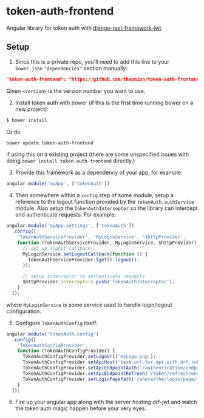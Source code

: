 # token-auth-frontend
Angular library for token auth with [django-rest-framework-jwt](https://github.com/GetBlimp/django-rest-framework-jwt).

## Setup
1. Since this is a private repo, you'll need to add this line to your ```bower.json``` ```"dependencies"``` section manually:
  ```json
  "token-auth-frontend": "https://github.com/theonion/token-auth-frontend.git#<version>"
  ```
  Given ```<version>``` is the version number you want to use.

2. Install token auth with bower (if this is the frist time running bower on a new project):
  ```bash
  $ bower install
  ```
  Or do
  ```bash
  bower update token-auth-frontend
  ```
  if using this on a existing project (there are some unspecified issues with doing ```bower install token-auth-frontend``` directly.)

3. Provide this framework as a dependency of your app, for example:
  ```javascript
  angular.module('myApp', ['tokenAuth'])
  ```

4. Then somewhere within a ```config``` step of some module, setup a reference to the logout function provided by the ```tokenAuth.authService``` module. Also setup the ```TokenAuthInterceptor``` so the library can intercept and authenticate requests. For example:
  ```javascript
  angular.module('myApp.settings', ['tokenAuth'])
    .config([
      'TokenAuthServiceProvider', 'MyLoginService', '$httpProvider',
      function (TokenAuthServiceProvider, MyLoginService, $httpProvider) {
        // set up logout callback
        MyLoginService.setLogoutCallback(function () {
          TokenAuthServiceProvider.$get().logout();
        });

        // setup interceptor to authenticate requests
        $httpProvider.interceptors.push('TokenAuthInterceptor');
      }
    ]);
  ```
  where ```MyLoginService``` is some service used to handle login/logout configuration.

5. Configure ```TokenAuthConfig``` itself:
  ```javascript
  angular.module('tokenAuth.config')
    .config([
      'TokenAuthConfigProvider',
      function (TokenAuthConfigProvider) {
        TokenAuthConfigProvider.setLogoUrl('myLogo.png');
        TokenAuthConfigProvider.setApiHost('base.url.for.api.with.drf.token.auth.com');
        TokenAuthConfigProvider.setApiEndpointAuth('/authentication/endpoint/provided/by/api');
        TokenAuthConfigProvider.setApiEndpointRefresh('/token/refresh/endpoint/provied/by/api');
        TokenAuthConfigProvider.setLoginPagePath('/where/the/login/page/is/hosted');
      }
    ]);
  ```

6. Fire up your angular app along with the server hosting drf-jwt and watch the token auth magic happen before your very eyes.
